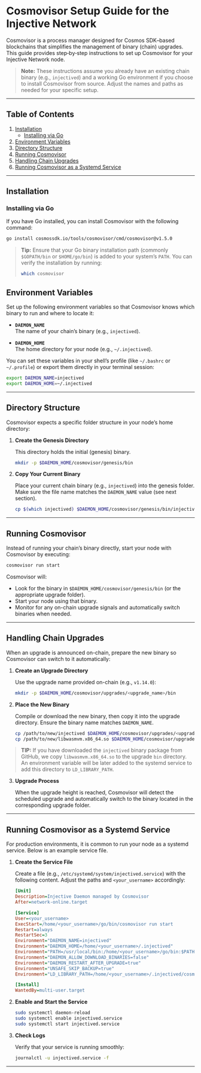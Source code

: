 # Cosmovisor Setup Guide for the Injective Network

Cosmovisor is a process manager designed for Cosmos SDK–based blockchains that simplifies the management of binary (chain) upgrades. This guide provides step‐by‐step instructions to set up Cosmovisor for your Injective Network node.

> **Note:** These instructions assume you already have an existing chain binary (e.g., `injectived`) and a working Go environment if you choose to install Cosmovisor from source. Adjust the names and paths as needed for your specific setup.

---

## Table of Contents

1. [Installation](#installation)
   - [Installing via Go](#installing-via-go)
2. [Environment Variables](#environment-variables)
3. [Directory Structure](#directory-structure)
4. [Running Cosmovisor](#running-cosmovisor)
5. [Handling Chain Upgrades](#handling-chain-upgrades)
6. [Running Cosmovisor as a Systemd Service](#running-cosmovisor-as-a-systemd-service)

---

## Installation

### Installing via Go

If you have Go installed, you can install Cosmovisor with the following command:

```bash
go install cosmossdk.io/tools/cosmovisor/cmd/cosmovisor@v1.5.0
```

> **Tip:** Ensure that your Go binary installation path (commonly `$GOPATH/bin` or `$HOME/go/bin`) is added to your system’s `PATH`. You can verify the installation by running:
>
> ```bash
> which cosmovisor
> ```

## Environment Variables

Set up the following environment variables so that Cosmovisor knows which binary to run and where to locate it:

- **`DAEMON_NAME`**  
  The name of your chain’s binary (e.g., `injectived`).

- **`DAEMON_HOME`**  
  The home directory for your node (e.g., `~/.injectived`).

You can set these variables in your shell’s profile (like `~/.bashrc` or `~/.profile`) or export them directly in your terminal session:

```bash
export DAEMON_NAME=injectived
export DAEMON_HOME=~/.injectived
```

---

## Directory Structure

Cosmovisor expects a specific folder structure in your node’s home directory:

1. **Create the Genesis Directory**

   This directory holds the initial (genesis) binary.

   ```bash
   mkdir -p $DAEMON_HOME/cosmovisor/genesis/bin
   ```

2. **Copy Your Current Binary**

   Place your current chain binary (e.g., `injectived`) into the genesis folder. Make sure the file name matches the `DAEMON_NAME` value (see next section).

   ```bash
   cp $(which injectived) $DAEMON_HOME/cosmovisor/genesis/bin/injectived
   ```

---

## Running Cosmovisor

Instead of running your chain’s binary directly, start your node with Cosmovisor by executing:

```bash
cosmovisor run start
```

Cosmovisor will:

- Look for the binary in `$DAEMON_HOME/cosmovisor/genesis/bin` (or the appropriate upgrade folder).
- Start your node using that binary.
- Monitor for any on-chain upgrade signals and automatically switch binaries when needed.

---

## Handling Chain Upgrades

When an upgrade is announced on-chain, prepare the new binary so Cosmovisor can switch to it automatically:

1. **Create an Upgrade Directory**

   Use the upgrade name provided on-chain (e.g., `v1.14.0`):

   ```bash
   mkdir -p $DAEMON_HOME/cosmovisor/upgrades/<upgrade_name>/bin
   ```

2. **Place the New Binary**

   Compile or download the new binary, then copy it into the upgrade directory. Ensure the binary name matches `DAEMON_NAME`.

   ```bash
   cp /path/to/new/injectived $DAEMON_HOME/cosmovisor/upgrades/<upgrade_name>/bin
   cp /path/to/new/libwasmvm.x86_64.so $DAEMON_HOME/cosmovisor/upgrades/<upgrade_name>/bin
   ```

> **TIP:** If you have downloaded the `injectived` binary package from GitHub, we copy `libwasmvm.x86_64.so` to the upgrade `bin` directory. An environment variable will be later added to the systemd service to add this directory to `LD_LIBRARY_PATH`.

3. **Upgrade Process**

   When the upgrade height is reached, Cosmovisor will detect the scheduled upgrade and automatically switch to the binary located in the corresponding upgrade folder.

---

## Running Cosmovisor as a Systemd Service

For production environments, it is common to run your node as a systemd service. Below is an example service file.

1. **Create the Service File**

   Create a file (e.g., `/etc/systemd/system/injectived.service`) with the following content. Adjust the paths and `<your_username>` accordingly:

   ```ini
   [Unit]
   Description=Injective Daemon managed by Cosmovisor
   After=network-online.target

   [Service]
   User=<your_username>
   ExecStart=/home/<your_username>/go/bin/cosmovisor run start
   Restart=always
   RestartSec=3
   Environment="DAEMON_NAME=injectived"
   Environment="DAEMON_HOME=/home/<your_username>/.injectived"
   Environment="PATH=/usr/local/bin:/home/<your_username>/go/bin:$PATH"
   Environment="DAEMON_ALLOW_DOWNLOAD_BINARIES=false"
   Environment="DAEMON_RESTART_AFTER_UPGRADE=true"
   Environment="UNSAFE_SKIP_BACKUP=true"
   Environment="LD_LIBRARY_PATH=/home/<your_username>/.injectived/cosmovisor/current/bin"

   [Install]
   WantedBy=multi-user.target
   ```

2. **Enable and Start the Service**

   ```bash
   sudo systemctl daemon-reload
   sudo systemctl enable injectived.service
   sudo systemctl start injectived.service
   ```

3. **Check Logs**

   Verify that your service is running smoothly:

   ```bash
   journalctl -u injectived.service -f
   ```

---
